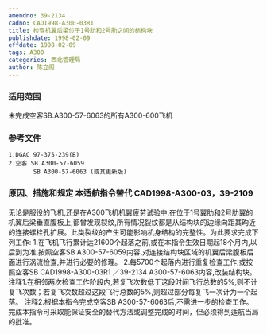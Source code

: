 ```yaml
---
amendno: 39-2134
cadno: CAD1998-A300-03R1
title: 检查机翼后梁位于1号肋和2号肋之间的结构块
publishdate: 1998-02-09
effdate: 1998-02-09
tags: A300
categories: 西北管理局
author: 陈立阁
---
```


### 适用范围 
未完成空客SB.A300-57-6063的所有A300-600飞机

### 参考文件
    1.DGAC 97-375-239(B) 
    2.空客 SB A300-57-6059 
           SB A300-57-6063 (或其更新版) 

### 原因、措施和规定 本适航指令替代 CAD1998-A300-03，39-2109 
无论是服役的飞机,还是在A300飞机机翼疲劳试验中,在位于1号翼肋和2号肋翼的机翼后梁垂直腹板上,都曾发现裂纹,所有情况裂纹都是从结构块的边缘向距其昀近的连接螺栓孔扩展。此类裂纹的产生可能影响机身结构的完整性。为此要求完成下列工作: 
    1.在飞机飞行累计达21600个起落之前,或在本指令生效日期起18个月内,以后到为准,按照空客SB A300-57-6059内容,对连接结构块区域的机翼后梁腹板后面进行涡流检查,并进行必要的修理。 
    2.每5700个起落内进行重复检查工作,或按照空客SB 
       CAD1998-A300-03R1   ／39-2134 
A300-57-6063内容,改装结构块。 
    注释1.在相邻两次检查工作阶段内,若复飞次数低于这段时间飞行总数的5%,则不计复飞次数；若复飞次数超过这段飞行总数的5%,则超过部分每复飞一次计为一个起落。 
    注释2.根据本指令完成空客SB A300-57-6063后,不需进一步的检查工作。     完成本指令可采取能保证安全的替代方法或调整完成的时间，但必须得到适航当局的批准。
